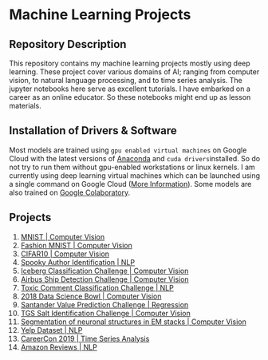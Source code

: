 # Machine Learning Projects

## Repository Description
This repository contains my machine learning projects mostly using deep learning. These project cover various domains of AI; ranging from computer vision, to natural language processing, and to time series analysis. The jupyter notebooks here serve as excellent tutorials. I have embarked on a career as an online educator. So these notebooks might end up as lesson materials.

## Installation of Drivers & Software
Most models are trained using `gpu enabled virtual machines` on Google Cloud with the latest versions of [Anaconda](https://www.anaconda.com/download/) and `cuda drivers`installed. So do not try to run them without gpu-enabled workstations or linux kernels. I am currently using deep learning virtual machines which can be launched using a single command on Google Cloud ([More Information](https://cloud.google.com/deep-learning-vm/docs/tensorflow_start_instance)). Some models are also trained on [Google Colaboratory](https://colab.research.google.com/notebooks/welcome.ipynb).

## Projects
1. [MNIST | Computer Vision](https://github.com/itratrahman/machine_learning_projects/tree/master/mnist)
2. [Fashion MNIST | Computer Vision](https://github.com/itratrahman/machine_learning_projects/tree/master/fashion_mnist)
3. [CIFAR10 | Computer Vision](https://github.com/itratrahman/machine_learning_projects/tree/master/cifar10)
4. [Spooky Author Identification | NLP](https://github.com/itratrahman/machine_learning_projects/tree/master/spookyauthoridentification)
5. [Iceberg Classification Challenge | Computer Vision](https://github.com/itratrahman/machine_learning_projects/tree/master/icebergclassifierchallenge)
6. [Airbus Ship Detection Challenge | Computer Vision](https://github.com/itratrahman/machine_learning_projects/tree/master/airbus_ship_detection_challenge)
7. [Toxic Comment Classification Challenge | NLP](https://github.com/itratrahman/machine_learning_projects/tree/master/toxic_comment_classification)
8. [2018 Data Science Bowl | Computer Vision](https://github.com/itratrahman/machine_learning_projects/tree/master/2018_data_science_bowl)
9. [Santander Value Prediction Challenge | Regression](https://github.com/itratrahman/machine_learning_projects/tree/master/santander_prediction_challenge)
10. [TGS Salt Identification Challenge | Computer Vision](https://github.com/itratrahman/machine_learning_projects/tree/master/salt_identification_challenge)
11. [Segmentation of neuronal structures in EM stacks | Computer Vision](https://github.com/itratrahman/machine_learning_projects/tree/master/segmentation_of_neuronal_structures)
12. [Yelp Dataset | NLP](https://github.com/itratrahman/machine_learning_projects/tree/master/yelp_dataset)
13. [CareerCon 2019 | Time Series Analysis](https://github.com/itratrahman/machine_learning_projects/tree/master/CareerCon_2019)
14. [Amazon Reviews | NLP](https://github.com/itratrahman/machine_learning_projects/tree/master/amazon_reviews)
